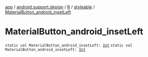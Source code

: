 [app](../../../index.md) / [android.support.design](../../index.md) / [R](../index.md) / [styleable](index.md) / [MaterialButton_android_insetLeft](./-material-button_android_inset-left.md)

# MaterialButton_android_insetLeft

`static val MaterialButton_android_insetLeft: `[`Int`](https://kotlinlang.org/api/latest/jvm/stdlib/kotlin/-int/index.html)
`static val MaterialButton_android_insetLeft: `[`Int`](https://kotlinlang.org/api/latest/jvm/stdlib/kotlin/-int/index.html)
